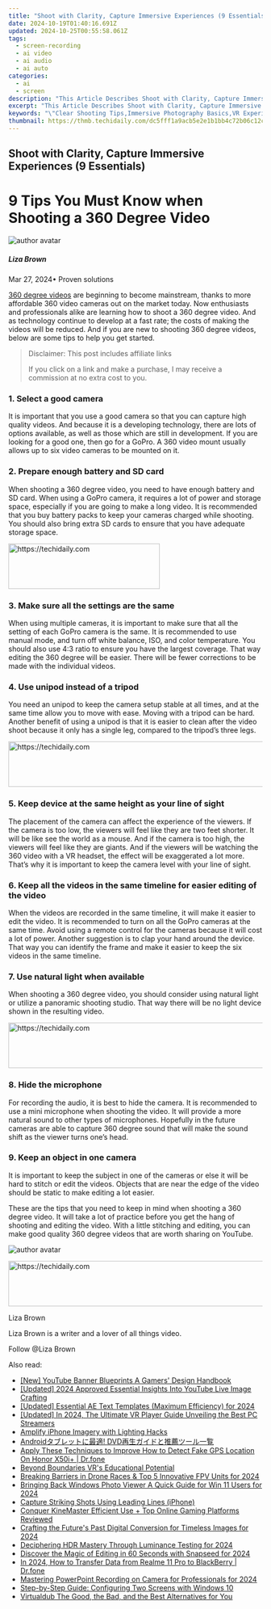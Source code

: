 ```yaml
---
title: "Shoot with Clarity, Capture Immersive Experiences (9 Essentials) for 2024"
date: 2024-10-19T01:40:16.691Z
updated: 2024-10-25T00:55:58.061Z
tags: 
  - screen-recording
  - ai video
  - ai audio
  - ai auto
categories: 
  - ai
  - screen
description: "This Article Describes Shoot with Clarity, Capture Immersive Experiences (9 Essentials) for 2024"
excerpt: "This Article Describes Shoot with Clarity, Capture Immersive Experiences (9 Essentials) for 2024"
keywords: "\"Clear Shooting Tips,Immersive Photography Basics,VR Experience Photo Guide,Professional Lens Techniques,High-Quality Image Capture,Essential Camera Settings,Ultimate Clarity in Shots\""
thumbnail: https://thmb.techidaily.com/dc5fff1a9acb5e2e1b1bb4c72b06c12c5151a76a3bb3ac96ddd883f3e1ef8520.jpg
---
```


## Shoot with Clarity, Capture Immersive Experiences (9 Essentials)

# 9 Tips You Must Know when Shooting a 360 Degree Video

![author avatar](https://lh5.googleusercontent.com/-AIMmjowaFs4/AAAAAAAAAAI/AAAAAAAAABc/Y5UmwDaI7HU/s250-c-k/photo.jpg)

##### Liza Brown

 Mar 27, 2024• Proven solutions

[360 degree videos](https://tools.techidaily.com/wondershare/filmora/download/) are beginning to become mainstream, thanks to more affordable 360 video cameras out on the market today. Now enthusiasts and professionals alike are learning how to shoot a 360 degree video. And as technology continue to develop at a fast rate; the costs of making the videos will be reduced. And if you are new to shooting 360 degree videos, below are some tips to help you get started.

>  Disclaimer: This post includes affiliate links
>
>  If you click on a link and make a purchase, I may receive a commission at no extra cost to you.
>

### 1\. Select a good camera

 It is important that you use a good camera so that you can capture high quality videos. And because it is a developing technology, there are lots of options available, as well as those which are still in development. If you are looking for a good one, then go for a GoPro. A 360 video mount usually allows up to six video cameras to be mounted on it.

### 2\. Prepare enough battery and SD card

 When shooting a 360 degree video, you need to have enough battery and SD card. When using a GoPro camera, it requires a lot of power and storage space, especially if you are going to make a long video. It is recommended that you buy battery packs to keep your cameras charged while shooting. You should also bring extra SD cards to ensure that you have adequate storage space.

<!-- affiliate ads begin -->
<a href="https://aligracehair.sjv.io/c/5597632/1975802/19272" target="_top" id="1975802">
  <img src="//a.impactradius-go.com/display-ad/19272-1975802" border="0" alt="https://techidaily.com" width="300" height="90"/>
</a>
<img height="0" width="0" src="https://aligracehair.sjv.io/i/5597632/1975802/19272" style="position:absolute;visibility:hidden;" border="0" />
<!-- affiliate ads end -->

### 3\. Make sure all the settings are the same

 When using multiple cameras, it is important to make sure that all the setting of each GoPro camera is the same. It is recommended to use manual mode, and turn off white balance, ISO, and color temperature. You should also use 4:3 ratio to ensure you have the largest coverage. That way editing the 360 degree will be easier. There will be fewer corrections to be made with the individual videos.

### 4\. Use unipod instead of a tripod

 You need an unipod to keep the camera setup stable at all times, and at the same time allow you to move with ease. Moving with a tripod can be hard. Another benefit of using a unipod is that it is easier to clean after the video shoot because it only has a single leg, compared to the tripod’s three legs.

<!-- affiliate ads begin -->
<a href="https://appsumo.8odi.net/c/5597632/2118325/7443" target="_top" id="2118325">
  <img src="//a.impactradius-go.com/display-ad/7443-2118325" border="0" alt="https://techidaily.com" width="728" height="90"/>
</a>
<img height="0" width="0" src="https://appsumo.8odi.net/i/5597632/2118325/7443" style="position:absolute;visibility:hidden;" border="0" />
<!-- affiliate ads end -->

### 5\. Keep device at the same height as your line of sight

 The placement of the camera can affect the experience of the viewers. If the camera is too low, the viewers will feel like they are two feet shorter. It will be like see the world as a mouse. And if the camera is too high, the viewers will feel like they are giants. And if the viewers will be watching the 360 video with a VR headset, the effect will be exaggerated a lot more. That’s why it is important to keep the camera level with your line of sight.

### 6\. Keep all the videos in the same timeline for easier editing of the video

 When the videos are recorded in the same timeline, it will make it easier to edit the video. It is recommended to turn on all the GoPro cameras at the same time. Avoid using a remote control for the cameras because it will cost a lot of power. Another suggestion is to clap your hand around the device. That way you can identify the frame and make it easier to keep the six videos in the same timeline.

### 7\. Use natural light when available

 When shooting a 360 degree video, you should consider using natural light or utilize a panoramic shooting studio. That way there will be no light device shown in the resulting video.

<!-- affiliate ads begin -->
<a href="https://appsumo.8odi.net/c/5597632/2118319/7443" target="_top" id="2118319">
  <img src="//a.impactradius-go.com/display-ad/7443-2118319" border="0" alt="https://techidaily.com" width="728" height="90"/>
</a>
<img height="0" width="0" src="https://appsumo.8odi.net/i/5597632/2118319/7443" style="position:absolute;visibility:hidden;" border="0" />
<!-- affiliate ads end -->

### 8\. Hide the microphone

 For recording the audio, it is best to hide the camera. It is recommended to use a mini microphone when shooting the video. It will provide a more natural sound to other types of microphones. Hopefully in the future cameras are able to capture 360 degree sound that will make the sound shift as the viewer turns one’s head.

### 9\. Keep an object in one camera

 It is important to keep the subject in one of the cameras or else it will be hard to stitch or edit the videos. Objects that are near the edge of the video should be static to make editing a lot easier.

 These are the tips that you need to keep in mind when shooting a 360 degree video. It will take a lot of practice before you get the hang of shooting and editing the video. With a little stitching and editing, you can make good quality 360 degree videos that are worth sharing on YouTube.

![author avatar](https://lh5.googleusercontent.com/-AIMmjowaFs4/AAAAAAAAAAI/AAAAAAAAABc/Y5UmwDaI7HU/s250-c-k/photo.jpg)

<!-- affiliate ads begin -->
<a href="https://imp.i110150.net/c/5597632/798165/11305" target="_top" id="798165">
  <img src="//a.impactradius-go.com/display-ad/11305-798165" border="0" alt="https://techidaily.com" width="728" height="90"/>
</a>
<img height="0" width="0" src="https://imp.i110150.net/i/5597632/798165/11305" style="position:absolute;visibility:hidden;" border="0" />
<!-- affiliate ads end -->

Liza Brown

Liza Brown is a writer and a lover of all things video.

Follow @Liza Brown


<ins class="adsbygoogle"
     style="display:block"
     data-ad-format="autorelaxed"
     data-ad-client="ca-pub-7571918770474297"
     data-ad-slot="1223367746"></ins>



<ins class="adsbygoogle"
     style="display:block"
     data-ad-client="ca-pub-7571918770474297"
     data-ad-slot="8358498916"
     data-ad-format="auto"
     data-full-width-responsive="true"></ins>


<span class="atpl-alsoreadstyle">Also read:</span>
<div><ul>
<li><a href="https://facebook-video-share.techidaily.com/new-youtube-banner-blueprints-a-gamers-design-handbook/"><u>[New] YouTube Banner Blueprints A Gamers' Design Handbook</u></a></li>
<li><a href="https://facebook-video-footage.techidaily.com/updated-2024-approved-essential-insights-into-youtube-live-image-crafting/"><u>[Updated] 2024 Approved Essential Insights Into YouTube Live Image Crafting</u></a></li>
<li><a href="https://fox-access.techidaily.com/updated-essential-ae-text-templates-maximum-efficiency-for-2024/"><u>[Updated] Essential AE Text Templates (Maximum Efficiency) for 2024</u></a></li>
<li><a href="https://fox-boxes.techidaily.com/updated-in-2024-the-ultimate-vr-player-guide-unveiling-the-best-pc-streamers/"><u>[Updated] In 2024, The Ultimate VR Player Guide Unveiling the Best PC Streamers</u></a></li>
<li><a href="https://fox-friendly.techidaily.com/amplify-iphone-imagery-with-lighting-hacks/"><u>Amplify iPhone Imagery with Lighting Hacks</u></a></li>
<li><a href="https://solve-help.techidaily.com/android-dvd/"><u>Androidタブレットに最適! DVD再生ガイドと推薦ツール一覧</u></a></li>
<li><a href="https://fake-location.techidaily.com/apply-these-techniques-to-improve-how-to-detect-fake-gps-location-on-honor-x50iplus-drfone-by-drfone-virtual-android/"><u>Apply These Techniques to Improve How to Detect Fake GPS Location On Honor X50i+ | Dr.fone</u></a></li>
<li><a href="https://fox-friendly.techidaily.com/beyond-boundaries-vrs-educational-potential/"><u>Beyond Boundaries VR's Educational Potential</u></a></li>
<li><a href="https://fox-friendly.techidaily.com/breaking-barriers-in-drone-races-and-top-5-innovative-fpv-units-for-2024/"><u>Breaking Barriers in Drone Races & Top 5 Innovative FPV Units for 2024</u></a></li>
<li><a href="https://fox-friendly.techidaily.com/bringing-back-windows-photo-viewer-a-quick-guide-for-win-11-users-for-2024/"><u>Bringing Back Windows Photo Viewer A Quick Guide for Win 11 Users for 2024</u></a></li>
<li><a href="https://fox-friendly.techidaily.com/capture-striking-shots-using-leading-lines-iphone/"><u>Capture Striking Shots Using Leading Lines (iPhone)</u></a></li>
<li><a href="https://fox-friendly.techidaily.com/conquer-kinemaster-efficient-use-plus-top-online-gaming-platforms-reviewed/"><u>Conquer KineMaster Efficient Use + Top Online Gaming Platforms Reviewed</u></a></li>
<li><a href="https://fox-friendly.techidaily.com/crafting-the-futures-past-digital-conversion-for-timeless-images-for-2024/"><u>Crafting the Future's Past Digital Conversion for Timeless Images for 2024</u></a></li>
<li><a href="https://fox-friendly.techidaily.com/deciphering-hdr-mastery-through-luminance-testing-for-2024/"><u>Deciphering HDR Mastery Through Luminance Testing for 2024</u></a></li>
<li><a href="https://fox-friendly.techidaily.com/discover-the-magic-of-editing-in-60-seconds-with-snapseed-for-2024/"><u>Discover the Magic of Editing in 60 Seconds with Snapseed for 2024</u></a></li>
<li><a href="https://android-transfer.techidaily.com/in-2024-how-to-transfer-data-from-realme-11-pro-to-blackberry-drfone-by-drfone-transfer-from-android-transfer-from-android/"><u>In 2024, How to Transfer Data from Realme 11 Pro to BlackBerry | Dr.fone</u></a></li>
<li><a href="https://video-capture.techidaily.com/mastering-powerpoint-recording-on-camera-for-professionals-for-2024/"><u>Mastering PowerPoint Recording on Camera for Professionals for 2024</u></a></li>
<li><a href="https://technical-tips.techidaily.com/step-by-step-guide-configuring-two-screens-with-windows-10/"><u>Step-by-Step Guide: Configuring Two Screens with Windows 10</u></a></li>
<li><a href="https://ai-vdieo-software.techidaily.com/virtualdub-the-good-the-bad-and-the-best-alternatives-for-you/"><u>Virtualdub The Good, the Bad, and the Best Alternatives for You</u></a></li>
</ul></div>


